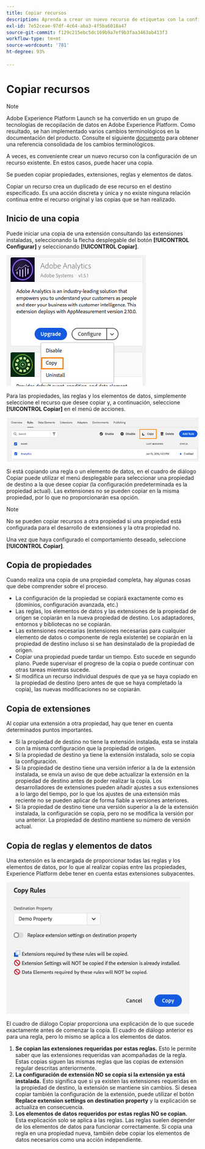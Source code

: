 ```yaml
---
title: Copiar recursos
description: Aprenda a crear un nuevo recurso de etiquetas con la configuración de un recurso de etiquetas existente en Adobe Experience Platform.
exl-id: 7e52ceae-97df-4c64-aba3-4f5ba6018a47
source-git-commit: f129c215ebc5dc169b9a7ef9b3faa3463ab413f3
workflow-type: tm+mt
source-wordcount: '781'
ht-degree: 93%

---
```


# Copiar recursos

>[!NOTE]
>
>Adobe Experience Platform Launch se ha convertido en un grupo de tecnologías de recopilación de datos en Adobe Experience Platform. Como resultado, se han implementado varios cambios terminológicos en la documentación del producto. Consulte el siguiente [documento](../../term-updates.md) para obtener una referencia consolidada de los cambios terminológicos.

A veces, es conveniente crear un nuevo recurso con la configuración de un recurso existente. En estos casos, puede hacer una copia.

Se pueden copiar propiedades, extensiones, reglas y elementos de datos.

Copiar un recurso crea un duplicado de ese recurso en el destino especificado. Es una acción discreta y única y no existe ninguna relación continua entre el recurso original y las copias que se han realizado.

## Inicio de una copia

Puede iniciar una copia de una extensión consultando las extensiones instaladas, seleccionando la flecha desplegable del botón **[!UICONTROL Configurar]** y seleccionando **[!UICONTROL Copiar]**.

![Copia de la extensión de Analytics](../../images/copy-initiate-extension.png)

Para las propiedades, las reglas y los elementos de datos, simplemente seleccione el recurso que desee copiar y, a continuación, seleccione **[!UICONTROL Copiar]** en el menú de acciones.

![Copia de mi regla de Analytics](../../images/copy-initiate-rule.png)

Si está copiando una regla o un elemento de datos, en el cuadro de diálogo Copiar puede utilizar el menú desplegable para seleccionar una propiedad de destino a la que desee copiar (la configuración predeterminada es la propiedad actual). Las extensiones no se pueden copiar en la misma propiedad, por lo que no proporcionarán esa opción.

>[!NOTE]
>
>No se pueden copiar recursos a otra propiedad si una propiedad está configurada para el desarrollo de extensiones y la otra propiedad no.

Una vez que haya configurado el comportamiento deseado, seleccione **[!UICONTROL Copiar]**.

## Copia de propiedades

Cuando realiza una copia de una propiedad completa, hay algunas cosas que debe comprender sobre el proceso.

* La configuración de la propiedad se copiará exactamente como es (dominios, configuración avanzada, etc.)
* Las reglas, los elementos de datos y las extensiones de la propiedad de origen se copiarán en la nueva propiedad de destino. Los adaptadores, entornos y bibliotecas no se copiarán.
* Las extensiones necesarias (extensiones necesarias para cualquier elemento de datos o componente de regla existente) se copiarán en la propiedad de destino incluso si se han desinstalado de la propiedad de origen.
* Copiar una propiedad puede tardar un tiempo. Esto sucede en segundo plano. Puede supervisar el progreso de la copia o puede continuar con otras tareas mientras sucede.
* Si modifica un recurso individual después de que ya se haya copiado en la propiedad de destino (pero antes de que se haya completado la copia), las nuevas modificaciones no se copiarán.

## Copia de extensiones

Al copiar una extensión a otra propiedad, hay que tener en cuenta determinados puntos importantes.

* Si la propiedad de destino no tiene la extensión instalada, esta se instala con la misma configuración que la propiedad de origen.
* Si la propiedad de destino ya tiene la extensión instalada, solo se copia la configuración.
* Si la propiedad de destino tiene una versión inferior a la de la extensión instalada, se envía un aviso de que debe actualizar la extensión en la propiedad de destino antes de poder realizar la copia. Los desarrolladores de extensiones pueden añadir ajustes a sus extensiones a lo largo del tiempo, por lo que los ajustes de una extensión más reciente no se pueden aplicar de forma fiable a versiones anteriores.
* Si la propiedad de destino tiene una versión superior a la de la extensión instalada, la configuración se copia, pero no se modifica la versión por una anterior. La propiedad de destino mantiene su número de versión actual.

## Copia de reglas y elementos de datos

Una extensión es la encargada de proporcionar todas las reglas y los elementos de datos, por lo que al realizar copias entre las propiedades, Experience Platform debe tener en cuenta estas extensiones subyacentes.

![Copia de una regla a mi propiedad de muestra](../../images/copy-rules-dialog1.png)

El cuadro de diálogo Copiar proporciona una explicación de lo que sucede exactamente antes de comenzar la copia. El cuadro de diálogo anterior es para una regla, pero lo mismo se aplica a los elementos de datos.

1. **Se copian las extensiones requeridas por estas reglas.** Esto le permite saber que las extensiones requeridas van acompañadas de la regla. Estas copias siguen las mismas reglas que las copias de extensión regular descritas anteriormente.
1. **La configuración de extensión NO se copia si la extensión ya está instalada.** Esto significa que si ya existen las extensiones requeridas en la propiedad de destino, la extensión se mantiene sin cambios. Si desea copiar también la configuración de la extensión, puede utilizar el botón **Replace extension settings on destination property** y la explicación se actualiza en consecuencia.
1. **Los elementos de datos requeridos por estas reglas NO se copian.** Esta explicación solo se aplica a las reglas. Las reglas suelen depender de los elementos de datos para funcionar correctamente. Si copia una regla en una propiedad nueva, también debe copiar los elementos de datos necesarios como una acción independiente.
